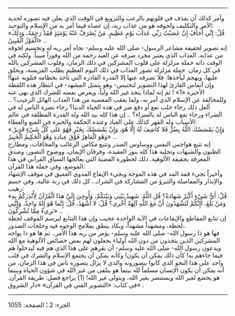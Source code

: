 ------------------------------------------------------------------------

وأمر كذلك أن يقذف في قلوبهم بالرعب والترويع في الوقت الذي يعلن فيه تصوره
لجدية الأمر والتكليف ولخوفه هو من عذاب ربه، إن عصاه فيما أمر به من
الإسلام والتوحيد:  
«قُلْ: إِنِّي أَخافُ إِنْ عَصَيْتُ رَبِّي عَذابَ يَوْمٍ عَظِيمٍ. مَنْ يُصْرَفْ عَنْهُ يَوْمَئِذٍ فَقَدْ رَحِمَهُ،
وَذلِكَ الْفَوْزُ الْمُبِينُ» ..  
إنه تصوير لحقيقة مشاعر الرسول- صلى الله عليه وسلم- تجاه أمر ربه له
وتجسيم لخوفه من عذابه. العذاب الذي يعتبر مجرد صرفه عن العبد رحمة من الله
وفوزاً مبيناً. ولكنه في الوقت ذاته حملة مزلزلة على قلوب المشركين في ذلك
الزمان، وقلوب المشركين بالله في كل زمان. حملة مزلزلة تصور العذاب في ذلك
اليوم العظيم يطلب الفريسة، ويحلق عليها، ويهجم ليأخذها. فلا تصرفه عنها
إلا القدرة القادرة التي تأخذ بخطامه فتلويه عنها! وإن أنفاس القارئ لهذا
التصوير لتحتبس- وهو يتمثل المشهد- في انتظار هذه اللقطة الأخيرة «1» ! ثم
إنه لماذا يتخذ غير الله ولياً، ويعرض نفسه للشرك الذي نهى عنه وللمخالفة عن
الإسلام الذي أمر به، ولما يعقب المعصية من هذا العذاب الهائل الرعيب؟ ..
ألعل ذلك رجاء جلب نفع أو دفع ضر في هذه الحياة الدنيا؟ رجاء نصرة الناس له
في الضراء ورجاء نفع الناس له بالسراء؟ .. إن هذا كله بيد الله وله القدرة
المطلقة في عالم الأسباب وله القهر كذلك على العباد وعنده الحكمة والخبرة
في المنع والعطاء:  
«وَإِنْ يَمْسَسْكَ اللَّهُ بِضُرٍّ فَلا كاشِفَ لَهُ إِلَّا هُوَ، وَإِنْ يَمْسَسْكَ بِخَيْرٍ فَهُوَ عَلى كُلِّ شَيْءٍ
قَدِيرٌ. وَهُوَ الْقاهِرُ فَوْقَ عِبادِهِ وَهُوَ الْحَكِيمُ الْخَبِيرُ» ..  
إنه تتبع هواجس النفس ووساوس الصدر وتتبع مكامن الرغائب والمخافات، ومطارح
الظنون والشبهات وتجلية هذا كله بنور العقيدة، وفرقان الإيمان، ووضوح
التصور، وصدق المعرفة بحقيقة الألوهية. ذلك لخطورة القضية التي يعالجها
السياق القرآني في هذا الموضع، وفي جملة هذا القرآن:  
وأخيراً تجيء قمة المد في هذه الموجة ويجيء الإيقاع المدوي العميق في موقف
الإشهاد والإنذار والمفاصلة والتبرؤ من المشاركة في الشرك.. كل ذلك في رنة
عالية، وفي حسم رهيب:  
«قُلْ: أَيُّ شَيْءٍ أَكْبَرُ شَهادَةً؟ قُلِ اللَّهُ. شَهِيدٌ بَيْنِي وَبَيْنَكُمْ، وَأُوحِيَ إِلَيَّ هذَا الْقُرْآنُ
لِأُنْذِرَكُمْ بِهِ وَمَنْ بَلَغَ، أَإِنَّكُمْ لَتَشْهَدُونَ أَنَّ مَعَ اللَّهِ آلِهَةً أُخْرى؟ قُلْ: لا أَشْهَدُ، قُلْ:
إِنَّما هُوَ إِلهٌ واحِدٌ، وَإِنَّنِي بَرِيءٌ مِمَّا تُشْرِكُونَ» ..  
إن تتابع المقاطع والإيقاعات في الآية الواحدة عجيب وإن هذا التتابع ليرسم
الموقف لحظة لحظة، ومشهداً مشهداً، ويكاد ينطق بملامح الوجوه فيه وخلجات
الصدور..  
فها هو ذا رسول الله- صلى الله عليه وسلم- يؤمر من ربه هذا الأمر.. ثم ها
هو ذا يواجه المشركين الذين يتخذون من دون الله أولياء يجعلون لهم بعض
خصائص الألوهية مع الله ويدعون رسول الله- صلى الله عليه وسلم- أن يقرهم
على هذا الذي هم فيه ليدخلوا هم فيما جاءهم به! كأن ذلك يمكن أن يكون!
وكأنه يمكن أن يجتمع الإسلام والشرك في قلب واحد على هذا النحو الذي كانوا
يتصورونه والذي لا يزال يتصوره ناس في هذا الزمان، من أنه يمكن أن يكون
الإنسان مسلماً لله بينما هو يتلقى من غير الله في شؤون الحياة وبينما هو
يخضع لغير الله ويستنصر بغير الله، ويتولى غير الله\! (1) يراجع فصل: طريقة
القرآن. في كتاب: «التصوير الفني في القرآن» «دار الشروق» .

------------------------------------------------------------------------

الجزء: 2 ¦ الصفحة: 1055
